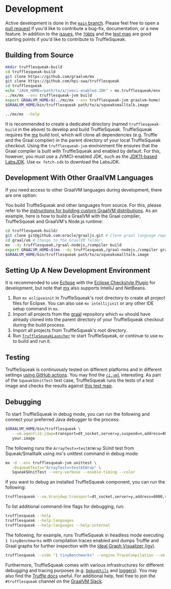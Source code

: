 # Development

Active development is done in the [`main` branch][ts_main].
Please feel free to open a [pull request][pull_request] if you'd like to
contribute a bug-fix, documentation, or a new feature.
In addition to the [issues][ts_issues], the [`TODO`s][ts_todos] and the
[test map][ts_test_map] are good starting points if you'd like to contribute to
TruffleSqueak.


## Building from Source

```bash
mkdir trufflesqueak-build
cd trufflesqueak-build
git clone https://github.com/graalvm/mx
git clone https://github.com/hpi-swa/trufflesqueak
cd trufflesqueak
echo "JAVA_HOME=/path/to/a/jvmci-enabled-JDK" > mx.trufflesqueak/env
../mx/mx --env trufflesqueak-jvm build
export GRAALVM_HOME=$(../mx/mx --env trufflesqueak-jvm graalvm-home)
$GRAALVM_HOME/bin/trufflesqueak path/to/a/squeaksmalltalk.image

../mx/mx --help
```

It is recommended to create a dedicated directory (named `trufflesqueak-build`
in the above) to develop and build TruffleSqueak.
TruffleSqueak requires the [mx] build tool, which will clone all dependencies
(e.g. Truffle and the Graal compiler) in the parent directory of your local
TruffleSqueak checkout.
Using the `trufflesqueak-jvm` environment file ensures that the Graal compiler
is built with TruffleSqueak and enabled by default.
For this, however, you must use a JVMCI-enabled JDK, such as the
[JDK11-based LabsJDK][labsjdk]. Use `mx fetch-sdk` to download the LabsJDK.

## Development With Other GraalVM Languages

If you need access to other GraalVM languages during development, there are one option:

You build TruffleSqueak and other languages from source. For this, please refer to the [instructions for building custom GraalVM distributions][graalvm_vm_readme]. As an example, here is how to build a GraalVM with the Graal compiler, TruffleSqueak and GraalVM's Node.js runtime:

```bash
cd trufflesqueak-build/
git clone git@github.com:oracle/graaljs.git # Clone graal language repository
cd graal/vm # Change to the GraalVM folder
mx --dy trufflesqueak,/graal-nodejs,/compiler build
export GRAALVM_HOME=$(mx --dy trufflesqueak,/graal-nodejs,/compiler graalvm-home)
$GRAALVM_HOME/bin/trufflesqueak path/to/a/squeaksmalltalk.image
```

## Setting Up A New Development Environment

It is recommended to use [Eclipse][eclipse_downloads] with the
[Eclipse Checkstyle Plugin][eclipse_cs] for development, but note that [mx] also
supports IntelliJ and NetBeans.

1. Run `mx eclipseinit` in TruffleSqueak's root directory to create all project
   files for Eclipse. You can also use `mx intellijinit` or any other IDE setup command in `mx`.
2. Import all projects from the [graal] repository which `mx` should have
   already cloned into the parent directory of your TruffleSqueak checkout during
   the build process.
3. Import all projects from TruffleSqueak's root directory.
4. Run [`TruffleSqueakLauncher`][ts_launcher] to start TruffleSqueak, or
   continue to use `mx` to build and run it.


## Testing

TruffleSqueak is continuously tested on different platforms and in different
settings [using GitHub actions][ts_gha].
You may find the [`ci.yml`][ts_ci] interesting.
As part of the `SqueakSUnitTest` test case, TruffleSqueak runs the tests of a
test image and checks the results against [this test map][ts_test_map].


## Debugging

To start TruffleSqueak in debug mode, you can run the following and connect your
preferred Java debugger to the process:
```bash
$GRAALVM_HOME/bin/trufflesqueak \
   --vm.agentlib:jdwp=transport=dt_socket,server=y,suspend=n,address=8000 \
   your.image
```

The following runs the `ArrayTest>>testAtWrap` SUnit test from Squeak/Smalltalk
using mx's unittest command in debug mode:
```bash
mx -d --env trufflesqueak-jvm unittest \
   -DsqueakTests="ArrayTest>>testAtWrap" \
   SqueakSUnitTest --very-verbose --enable-timing --color
```

If you want to debug an installed TruffleSqueak component, you can run the
following:
```bash
trufflesqueak --vm.Xrunjdwp:transport=dt_socket,server=y,address=8000,suspend=y your.image
```

To list additional command-line flags for debugging, run:
```bash
trufflesqueak --help
trufflesqueak --help:languages
trufflesqueak --help:languages --help:internal
```

The following, for example, runs TruffleSqueak in headless mode executing
`1 tinyBenchmarks` with compilation traces enabled and dumps Truffle and Graal
graphs for further inspection with the [Ideal Graph Visualizer (igv)][igv].

```bash
trufflesqueak --code "1 tinyBenchmarks" --engine.TraceCompilation --vm.Dgraal.Dump=Truffle:1
```

Furthermore, TruffleSqueak comes with various infrastructures for different
debugging and tracing purposes (e.g. [`DebugUtils`][ts_debug_utils] and
[loggers][ts_log_utils]).
You may also find the [Truffle docs][truffle_docs] useful.
For additional help, feel free to join the `#trufflesqueak` channel on the
[GraalVM Slack][graalvm_slack].


[eclipse_cs]: https://checkstyle.org/eclipse-cs/
[eclipse_downloads]: https://www.eclipse.org/downloads/
[graal]: https://github.com/oracle/graal
[graalvm_dev_build]: https://github.com/graalvm/graalvm-ce-dev-builds/releases/latest
[graalvm_slack]: https://www.graalvm.org/slack-invitation/
[graalvm_vm_readme]: https://github.com/oracle/graal/blob/master/vm/README.md
[igv]: https://docs.oracle.com/en/graalvm/enterprise/20/guide/tools/ideal-graph-visualizer.html
[labsjdk]: https://github.com/graalvm/labs-openjdk-11/releases
[mx]: https://github.com/graalvm/mx
[pull_request]: https://help.github.com/en/github/collaborating-with-issues-and-pull-requests/creating-a-pull-request
[truffle_docs]: https://github.com/oracle/graal/tree/master/truffle/docs
[ts_ci]: https://github.com/hpi-swa/trufflesqueak/blob/main/.github/workflows/ci.yml
[ts_debug_utils]: https://github.com/hpi-swa/trufflesqueak/blob/main/src/de.hpi.swa.trufflesqueak/src/de/hpi/swa/trufflesqueak/util/DebugUtils.java
[ts_gha]: https://github.com/hpi-swa/trufflesqueak/actions
[ts_issues]: https://github.com/hpi-swa/trufflesqueak/issues
[ts_launcher]: https://github.com/hpi-swa/trufflesqueak/blob/main/src/de.hpi.swa.trufflesqueak.launcher/src/de/hpi/swa/trufflesqueak/launcher/TruffleSqueakLauncher.java
[ts_log_utils]: https://github.com/hpi-swa/trufflesqueak/blob/main/src/de.hpi.swa.trufflesqueak/src/de/hpi/swa/trufflesqueak/util/LogUtils.java
[ts_main]: https://github.com/hpi-swa/trufflesqueak/tree/main
[ts_test_map]: https://github.com/hpi-swa/trufflesqueak/blob/main/src/de.hpi.swa.trufflesqueak.test/src/de/hpi/swa/trufflesqueak/test/tests.properties
[ts_todos]: https://github.com/hpi-swa/trufflesqueak/search?q=%22TODO%22
